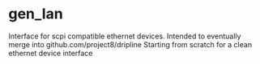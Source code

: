 gen_lan
=======

Interface for scpi compatible ethernet devices. Intended to eventually merge into github.com/project8/dripline
Starting from scratch for a clean ethernet device interface
